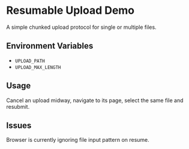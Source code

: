 # Resumable Upload Demo

A simple chunked upload protocol for single or multiple files.

## Environment Variables

* `UPLOAD_PATH`
* `UPLOAD_MAX_LENGTH`

## Usage

Cancel an upload midway, navigate to its page, select the same file and resubmit.

## Issues

Browser is currently ignoring file input pattern on resume.